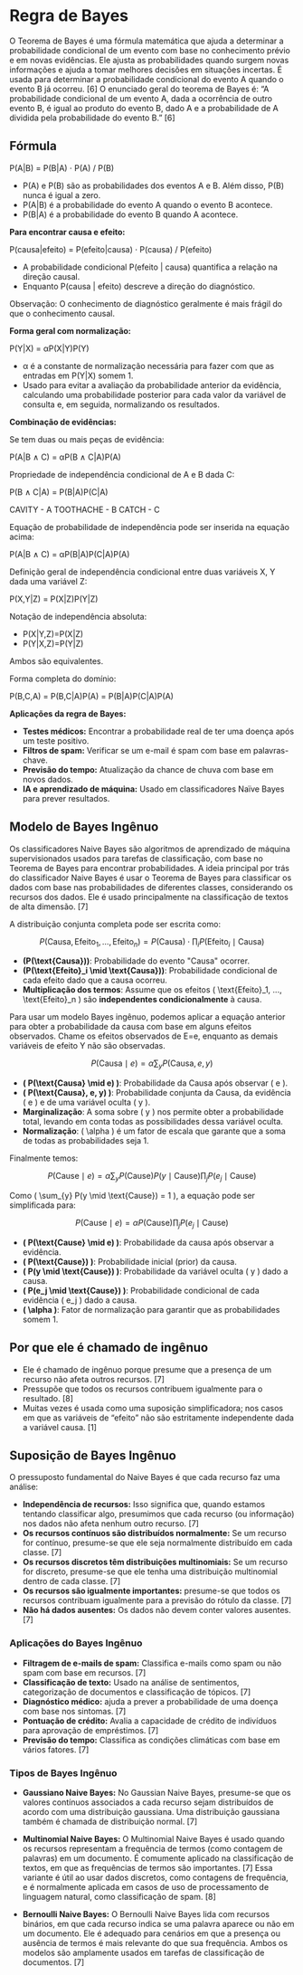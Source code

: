 # Regra de Bayes​

O Teorema de Bayes é uma fórmula matemática que ajuda a determinar a probabilidade condicional de um evento com base no conhecimento prévio e em novas evidências. Ele ajusta as probabilidades quando surgem novas informações e ajuda a tomar melhores decisões em situações incertas. É usada para determinar a probabilidade condicional do evento A quando o evento B já ocorreu. [6]
O enunciado geral do teorema de Bayes é: “A probabilidade condicional de um evento A, dada a ocorrência de outro evento B, é igual ao produto do evento B, dado A e a probabilidade de A dividida pela probabilidade do evento B.” [6]

## Fórmula

P(A|B) = P(B|A) ⋅ P(A) / P(B)

- P(A) e P(B) são as probabilidades dos eventos A e B. Além disso, P(B) nunca é igual a zero.
- P(A|B) é a probabilidade do evento A quando o evento B acontece.
- P(B|A) é a probabilidade do evento B quando A acontece.

**Para encontrar causa e efeito:**

P(causa|efeito) = P(efeito|causa) ⋅ P(causa) / P(efeito)

- A probabilidade condicional P(efeito | causa) quantifica a relação na direção causal. 
- Enquanto P(causa | efeito) descreve a direção do diagnóstico.

Observação: O conhecimento de diagnóstico geralmente é mais frágil do que o conhecimento causal.

**Forma geral com normalização:**

P(Y|X) = αP(X|Y)P(Y)

- α é a constante de normalização necessária para fazer com que as entradas em P(Y|X) somem 1.
- Usado para evitar a avaliação da probabilidade anterior da evidência, calculando uma probabilidade posterior para cada valor da variável de consulta e, em seguida, normalizando os resultados.

**Combinação de evidências:**

Se tem duas ou mais peças de evidência:

P(A|B ∧ C) = αP(B ∧ C|A)P(A)

Propriedade de independência condicional de A e B dada C:

P(B ∧ C|A) = P(B|A)P(C|A)

CAVITY - A
TOOTHACHE - B
CATCH - C

Equação de probabilidade de independência pode ser inserida na equação acima:

P(A|B ∧ C) = αP(B|A)P(C|A)P(A)

Definição geral de independência condicional entre duas variáveis X, Y dada uma variável Z:

P(X,Y|Z) = P(X|Z)P(Y|Z)

Notação de independência absoluta:

- P(X|Y,Z)=P(X|Z)
- P(Y|X,Z)=P(Y|Z)

Ambos são equivalentes.

Forma completa do domínio:

P(B,C,A) = P(B,C|A)P(A) = P(B|A)P(C|A)P(A)

**Aplicações da regra de Bayes:**

- **Testes médicos:** Encontrar a probabilidade real de ter uma doença após um teste positivo.
- **Filtros de spam:** Verificar se um e-mail é spam com base em palavras-chave.
- **Previsão do tempo:** Atualização da chance de chuva com base em novos dados.
- **IA e aprendizado de máquina:** Usado em classificadores Naïve Bayes para prever resultados.

## Modelo de Bayes Ingênuo​

Os classificadores Naive Bayes são algoritmos de aprendizado de máquina supervisionados usados para tarefas de classificação, com base no Teorema de Bayes para encontrar probabilidades. A ideia principal por trás do classificador Naive Bayes é usar o Teorema de Bayes para classificar os dados com base nas probabilidades de diferentes classes, considerando os recursos dos dados. Ele é usado principalmente na classificação de textos de alta dimensão. [7]

A distribuição conjunta completa pode ser escrita como​:

$$
P(\text{Causa}, \text{Efeito}_1, \dots, \text{Efeito}_n) = P(\text{Causa}) \cdot \prod_{i} P(\text{Efeito}_i \mid \text{Causa})
$$

- **\(P(\text{Causa})\)**: Probabilidade do evento "Causa" ocorrer.
- **\(P(\text{Efeito}_i \mid \text{Causa})\)**: Probabilidade condicional de cada efeito dado que a causa ocorreu.
- **Multiplicação dos termos**: Assume que os efeitos \( \text{Efeito}_1, ..., \text{Efeito}_n \) são **independentes condicionalmente** à causa.

Para usar um modelo Bayes ingênuo, podemos aplicar a equação anterior para obter a probabilidade da causa com base em alguns efeitos observados. Chame os efeitos observados de E=e, enquanto as demais variáveis de efeito Y não são observadas.

$$
P(\text{Causa} \mid e) = \alpha \sum_{y} P(\text{Causa}, e, y)
$$

- **\( P(\text{Causa} \mid e) \)**: Probabilidade da Causa após observar \( e \).
- **\( P(\text{Causa}, e, y) \)**: Probabilidade conjunta da Causa, da evidência \( e \) e de uma variável oculta \( y \).
- **Marginalização**: A soma sobre \( y \) nos permite obter a probabilidade total, levando em conta todas as possibilidades dessa variável oculta.
- **Normalização**: \( \alpha \) é um fator de escala que garante que a soma de todas as probabilidades seja 1.

Finalmente temos:

$$
P(\text{Cause} \mid e) = \alpha \sum_{y} P(\text{Cause}) P(y \mid \text{Cause}) \prod_{j} P(e_j \mid \text{Cause})
$$

Como \( \sum_{y} P(y \mid \text{Cause}) = 1 \), a equação pode ser simplificada para:

$$
P(\text{Cause} \mid e) = \alpha P(\text{Cause}) \prod_{j} P(e_j \mid \text{Cause})
$$

- **\( P(\text{Cause} \mid e) \)**: Probabilidade da causa após observar a evidência.
- **\( P(\text{Cause}) \)**: Probabilidade inicial (prior) da causa.
- **\( P(y \mid \text{Cause}) \)**: Probabilidade da variável oculta \( y \) dado a causa.
- **\( P(e_j \mid \text{Cause}) \)**: Probabilidade condicional de cada evidência \( e_j \) dado a causa.
- **\( \alpha \)**: Fator de normalização para garantir que as probabilidades somem 1.

## Por que ele é chamado de ingênuo

- Ele é chamado de ingênuo porque presume que a presença de um recurso não afeta outros recursos. [7]
- Pressupõe que todos os recursos contribuem igualmente para o resultado. [8]
- Muitas vezes é usada como uma suposição simplificadora;​ nos casos em que as variáveis ​​de “efeito” não são estritamente independente dada a variável causa.​ [1]

## Suposição de Bayes Ingênuo​

O pressuposto fundamental do Naive Bayes é que cada recurso faz uma análise:

- **Independência de recursos:** Isso significa que, quando estamos tentando classificar algo, presumimos que cada recurso (ou informação) nos dados não afeta nenhum outro recurso. [7]
- **Os recursos contínuos são distribuídos normalmente:** Se um recurso for contínuo, presume-se que ele seja normalmente distribuído em cada classe. [7]
- **Os recursos discretos têm distribuições multinomiais:** Se um recurso for discreto, presume-se que ele tenha uma distribuição multinomial dentro de cada classe. [7]
- **Os recursos são igualmente importantes:** presume-se que todos os recursos contribuam igualmente para a previsão do rótulo da classe. [7]
- **Não há dados ausentes:** Os dados não devem conter valores ausentes. [7]

### Aplicações do Bayes Ingênuo​

- **Filtragem de e-mails de spam:** Classifica e-mails como spam ou não spam com base em recursos. [7]
- **Classificação de texto:** Usado na análise de sentimentos, categorização de documentos e classificação de tópicos. [7]
- **Diagnóstico médico:** ajuda a prever a probabilidade de uma doença com base nos sintomas. [7]
- **Pontuação de crédito:** Avalia a capacidade de crédito de indivíduos para aprovação de empréstimos. [7]
- **Previsão do tempo:** Classifica as condições climáticas com base em vários fatores. [7]

### Tipos de Bayes Ingênuo​

- **Gaussiano Naive Bayes:** No Gaussian Naive Bayes, presume-se que os valores contínuos associados a cada recurso sejam distribuídos de acordo com uma distribuição gaussiana. Uma distribuição gaussiana também é chamada de distribuição normal. [7]

- **Multinomial Naive Bayes:** O Multinomial Naive Bayes é usado quando os recursos representam a frequência de termos (como contagem de palavras) em um documento. É comumente aplicado na classificação de textos, em que as frequências de termos são importantes. [7] Essa variante é útil ao usar dados discretos, como contagens de frequência, e é normalmente aplicada em casos de uso de processamento de linguagem natural, como classificação de spam. [8]

- **Bernoulli Naive Bayes:** O Bernoulli Naive Bayes lida com recursos binários, em que cada recurso indica se uma palavra aparece ou não em um documento. Ele é adequado para cenários em que a presença ou ausência de termos é mais relevante do que sua frequência. Ambos os modelos são amplamente usados em tarefas de classificação de documentos. [7]